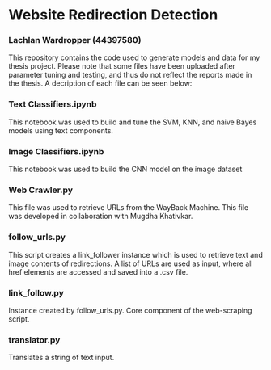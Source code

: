 # Website Redirection Detection
### Lachlan Wardropper (44397580)
This repository contains the code used to generate models and data for my thesis project. Please note that some files have been uploaded after parameter tuning and testing, and thus do not reflect the reports made in the thesis. A decription of each file can be seen below:

### Text Classifiers.ipynb
This notebook was used to build and tune the SVM, KNN, and naive Bayes models using text components.

### Image Classifiers.ipynb
This notebook was used to build the CNN model on the image dataset

### Web Crawler.py
This file was used to retrieve URLs from the WayBack Machine. This file was developed in collaboration with Mugdha Khativkar.

### follow_urls.py
This script creates a link_follower instance which is used to retrieve text and image contents of redirections. A list of URLs are used as input, where all href elements are accessed and saved into a .csv file.

### link_follow.py
Instance created by follow_urls.py. Core component of the web-scraping script.

### translator.py
Translates a string of text input.
